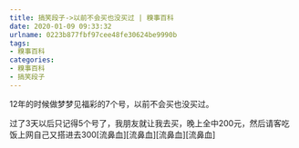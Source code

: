 ```yaml
---
title: 搞笑段子->以前不会买也没买过 | 糗事百科
date: 2020-01-09 09:33:32
urlname: 0223b877fbf97cee48fe30624be9990b
tags: 
- 糗事百科
categories:
- 糗事百科
- 搞笑段子
---
```

12年的时候做梦梦见福彩的7个号，以前不会买也没买过。

过了3天以后只记得5个号了，我朋友就让我去买，晚上全中200元，然后请客吃饭上网自己又搭进去300[流鼻血][流鼻血][流鼻血][流鼻血]


